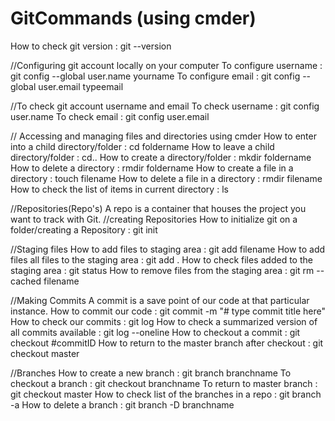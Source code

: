 # GitCommands (using cmder)
How to check git version : git --version

//Configuring git account locally on your computer
To configure username : git config --global user.name yourname
To configure email : git config --global user.email typeemail

//To check git account username and email
To check username : git config user.name
To check email : git config user.email

// Accessing and managing files and directories using cmder
How to enter into a child directory/folder : cd foldername
How to leave a child directory/folder : cd..
How to create a directory/folder : mkdir foldername
How to delete a directory : rmdir foldername
How to create a file in a directory : touch filename
How to delete a file in a directory : rmdir filename
How to check the list of items in current directory : ls

//Repositories(Repo's) 
A repo is a container that houses the project you want to track with Git.
//creating Repositories
How to initialize git on a folder/creating a Repository : git init

//Staging files
How to add files to staging area : git add filename 
How to add files all files to the staging area : git add .
How to check files added to the staging area : git status
How to remove files from the staging area : git rm --cached filename

//Making Commits
A commit is a save point of our code at that particular instance.
How to commit our code : git commit -m "# type commit title here"
How to check our commits : git log
How to check a summarized version of all commits available : git log --oneline
How to checkout a commit : git checkout #commitID
How to return to the master branch after checkout : git checkout master

//Branches
How to create a new branch : git branch branchname
To checkout a branch : git checkout branchname
To return to master branch : git checkout master
How to check list of the branches in a repo : git branch -a
How to delete a branch : git branch -D branchname




